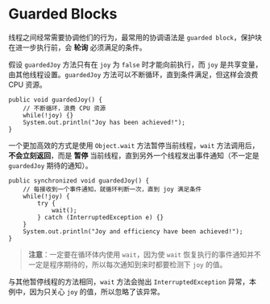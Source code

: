 # Guarded Blocks

线程之间经常需要协调他们的行为，最常用的协调语法是 `guarded block`，保护块在进一步执行前，会 **轮询** 必须满足的条件。

假设 `guardedJoy` 方法只有在 `joy` 为 `false` 时才能向前执行，而 `joy` 是共享变量，由其他线程设置。`guardedJoy` 方法可以不断循环，直到条件满足，但这样会浪费 CPU 资源。

```
public void guardedJoy() {
    // 不断循环，浪费 CPU 资源
    while(!joy) {}
    System.out.println("Joy has been achieved!");
}
```

一个更加高效的方式是使用 `Object.wait` 方法暂停当前线程，`wait` 方法调用后，**不会立刻返回**，而是 **暂停** 当前线程，直到另外一个线程发出事件通知（不一定是 `guardedJoy` 期待的通知）。

```
public synchronized void guardedJoy() {
    // 每接收到一个事件通知，就循环判断一次，直到 joy 满足条件
    while(!joy) {
        try {
            wait();
        } catch (InterruptedException e) {}
    }
    System.out.println("Joy and efficiency have been achieved!");
}
```

> **注意**：一定要在循环体内使用 `wait`，因为使 `wait` 恢复执行的事件通知并不一定是程序期待的，所以每次通知到来时都要检测下 `joy` 的值。

与其他暂停线程的方法相同，`wait` 方法会抛出 `InterruptedException` 异常，本例中，因为只关心 `joy` 的值，所以忽略了该异常。

